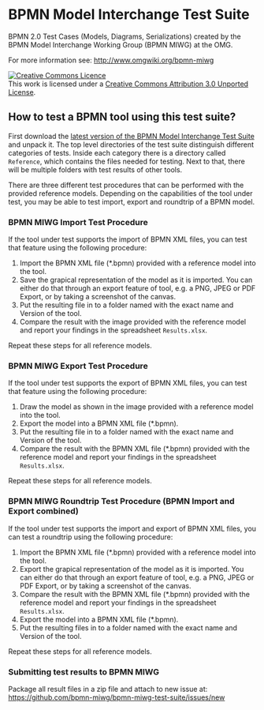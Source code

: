 BPMN Model Interchange Test Suite
=================================

BPMN 2.0 Test Cases (Models, Diagrams, Serializations) created by the BPMN Model Interchange Working Group (BPMN MIWG) at the OMG.

For more information see: http://www.omgwiki.org/bpmn-miwg

<a rel="license" href="http://creativecommons.org/licenses/by/3.0/deed.en_CA"><img alt="Creative Commons Licence" style="border-width:0" src="http://i.creativecommons.org/l/by/3.0/88x31.png" /></a><br />This work is licensed under a <a rel="license" href="http://creativecommons.org/licenses/by/3.0/deed.en_CA">Creative Commons Attribution 3.0 Unported License</a>.

How to test a BPMN tool using this test suite?
----------------------------------------------

First download the [latest version of the BPMN Model Interchange Test Suite](https://github.com/bpmn-miwg/bpmn-miwg-test-suite/archive/master.zip) and unpack it.
The top level directories of the test suite distinguish different categories of tests.
Inside each category there is a directory called `Reference`, which contains the files needed for testing.
Next to that, there will be multiple folders with test results of other tools.

There are three different test procedures that can be performed with the provided reference models.
Depending on the capabilities of the tool under test, you may be able to test import, export and roundtrip of a BPMN model.

### BPMN MIWG Import Test Procedure
If the tool under test supports the import of BPMN XML files, you can test that feature using the following procedure:

1. Import the BPMN XML file (*.bpmn) provided with a reference model into the tool.
2. Save the grapical representation of the model as it is imported. You can either do that through an export feature of tool, e.g. a PNG, JPEG or PDF Export, or by taking a screenshot of the canvas.
3. Put the resulting file in to a folder named with the exact name and Version of the tool.
4. Compare the result with the image provided with the reference model and report your findings in the spreadsheet `Results.xlsx`.

Repeat these steps for all reference models.

### BPMN MIWG Export Test Procedure
If the tool under test supports the export of BPMN XML files, you can test that feature using the following procedure:

1. Draw the model as shown in the image provided with a reference model into the tool.
2. Export the model into a BPMN XML file (*.bpmn).
3. Put the resulting file in to a folder named with the exact name and Version of the tool.
4. Compare the result with the BPMN XML file (*.bpmn) provided with the reference model and report your findings in the spreadsheet `Results.xlsx`.

Repeat these steps for all reference models.

### BPMN MIWG Roundtrip Test Procedure (BPMN Import and Export combined)
If the tool under test supports the import and export of BPMN XML files, you can test a roundtrip using the following procedure:

1. Import the BPMN XML file (*.bpmn) provided with a reference model into the tool.
2. Export the grapical representation of the model as it is imported. You can either do that through an export feature of tool, e.g. a PNG, JPEG or PDF Export, or by taking a screenshot of the canvas.
3. Compare the result with the BPMN XML file (*.bpmn) provided with the reference model and report your findings in the spreadsheet `Results.xlsx`.
4. Export the model into a BPMN XML file (*.bpmn).
5. Put the resulting files in to a folder named with the exact name and Version of the tool.

Repeat these steps for all reference models.

### Submitting test results to BPMN MIWG
Package all result files in a zip file and attach to new issue at: https://github.com/bpmn-miwg/bpmn-miwg-test-suite/issues/new
